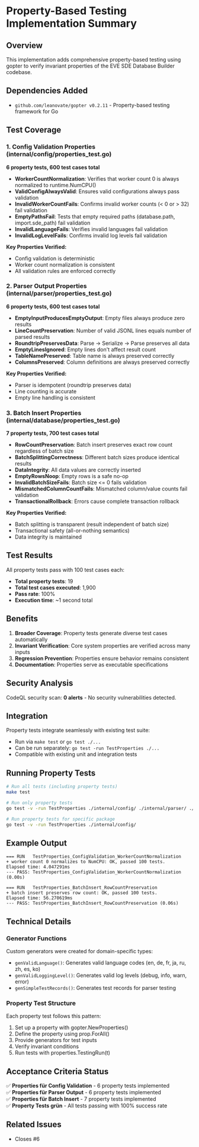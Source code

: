 # Property-Based Testing Implementation Summary

## Overview
This implementation adds comprehensive property-based testing using gopter to verify invariant properties of the EVE SDE Database Builder codebase.

## Dependencies Added
- `github.com/leanovate/gopter v0.2.11` - Property-based testing framework for Go

## Test Coverage

### 1. Config Validation Properties (internal/config/properties_test.go)
**6 property tests, 600 test cases total**

- **WorkerCountNormalization**: Verifies that worker count 0 is always normalized to runtime.NumCPU()
- **ValidConfigAlwaysValid**: Ensures valid configurations always pass validation
- **InvalidWorkerCountFails**: Confirms invalid worker counts (< 0 or > 32) fail validation
- **EmptyPathsFail**: Tests that empty required paths (database.path, import.sde_path) fail validation
- **InvalidLanguageFails**: Verifies invalid languages fail validation
- **InvalidLogLevelFails**: Confirms invalid log levels fail validation

**Key Properties Verified:**
- Config validation is deterministic
- Worker count normalization is consistent
- All validation rules are enforced correctly

### 2. Parser Output Properties (internal/parser/properties_test.go)
**6 property tests, 600 test cases total**

- **EmptyInputProducesEmptyOutput**: Empty files always produce zero results
- **LineCountPreservation**: Number of valid JSONL lines equals number of parsed results
- **RoundtripPreservesData**: Parse → Serialize → Parse preserves all data
- **EmptyLinesIgnored**: Empty lines don't affect result count
- **TableNamePreserved**: Table name is always preserved correctly
- **ColumnsPreserved**: Column definitions are always preserved correctly

**Key Properties Verified:**
- Parser is idempotent (roundtrip preserves data)
- Line counting is accurate
- Empty line handling is consistent

### 3. Batch Insert Properties (internal/database/properties_test.go)
**7 property tests, 700 test cases total**

- **RowCountPreservation**: Batch insert preserves exact row count regardless of batch size
- **BatchSplittingCorrectness**: Different batch sizes produce identical results
- **DataIntegrity**: All data values are correctly inserted
- **EmptyRowsNoop**: Empty rows is a safe no-op
- **InvalidBatchSizeFails**: Batch size <= 0 fails validation
- **MismatchedColumnCountFails**: Mismatched column/value counts fail validation
- **TransactionalRollback**: Errors cause complete transaction rollback

**Key Properties Verified:**
- Batch splitting is transparent (result independent of batch size)
- Transactional safety (all-or-nothing semantics)
- Data integrity is maintained

## Test Results
All property tests pass with 100 test cases each:
- **Total property tests**: 19
- **Total test cases executed**: 1,900
- **Pass rate**: 100%
- **Execution time**: ~1 second total

## Benefits
1. **Broader Coverage**: Property tests generate diverse test cases automatically
2. **Invariant Verification**: Core system properties are verified across many inputs
3. **Regression Prevention**: Properties ensure behavior remains consistent
4. **Documentation**: Properties serve as executable specifications

## Security Analysis
CodeQL security scan: **0 alerts** - No security vulnerabilities detected.

## Integration
Property tests integrate seamlessly with existing test suite:
- Run via `make test` or `go test ./...`
- Can be run separately: `go test -run TestProperties ./...`
- Compatible with existing unit and integration tests

## Running Property Tests

```bash
# Run all tests (including property tests)
make test

# Run only property tests
go test -v -run TestProperties ./internal/config/ ./internal/parser/ ./internal/database/

# Run property tests for specific package
go test -v -run TestProperties ./internal/config/
```

## Example Output

```
=== RUN   TestProperties_ConfigValidation_WorkerCountNormalization
+ worker count 0 normalizes to NumCPU: OK, passed 100 tests.
Elapsed time: 4.047291ms
--- PASS: TestProperties_ConfigValidation_WorkerCountNormalization (0.00s)

=== RUN   TestProperties_BatchInsert_RowCountPreservation
+ batch insert preserves row count: OK, passed 100 tests.
Elapsed time: 56.270619ms
--- PASS: TestProperties_BatchInsert_RowCountPreservation (0.06s)
```

## Technical Details

### Generator Functions
Custom generators were created for domain-specific types:
- `genValidLanguage()`: Generates valid language codes (en, de, fr, ja, ru, zh, es, ko)
- `genValidLoggingLevel()`: Generates valid log levels (debug, info, warn, error)
- `genSimpleTestRecords()`: Generates test records for parser testing

### Property Test Structure
Each property test follows this pattern:
1. Set up a property with gopter.NewProperties()
2. Define the property using prop.ForAll()
3. Provide generators for test inputs
4. Verify invariant conditions
5. Run tests with properties.TestingRun(t)

## Acceptance Criteria Status

✅ **Properties für Config Validation** - 6 property tests implemented  
✅ **Properties für Parser Output** - 6 property tests implemented  
✅ **Properties für Batch Insert** - 7 property tests implemented  
✅ **Property Tests grün** - All tests passing with 100% success rate

## Related Issues
- Closes #6
